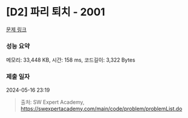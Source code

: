 # [D2] 파리 퇴치 - 2001 

[문제 링크](https://swexpertacademy.com/main/code/problem/problemDetail.do?contestProbId=AV5PzOCKAigDFAUq) 

### 성능 요약

메모리: 33,448 KB, 시간: 158 ms, 코드길이: 3,322 Bytes

### 제출 일자

2024-05-16 23:19



> 출처: SW Expert Academy, https://swexpertacademy.com/main/code/problem/problemList.do